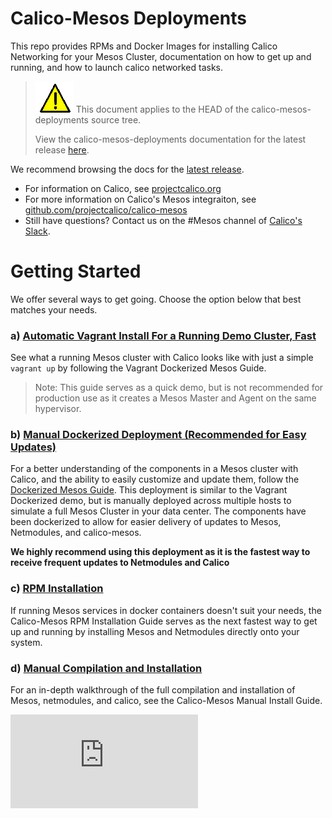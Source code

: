 # Calico-Mesos Deployments
This repo provides RPMs and Docker Images for installing Calico Networking for your Mesos Cluster, documentation on how to get up and running, and how to launch calico networked tasks.

<!--- master only -->
> ![warning](docs/images/warning.png) This document applies to the HEAD of the calico-mesos-deployments source tree.
>
> View the calico-mesos-deployments documentation for the latest release [here](https://github.com/projectcalico/calico-mesos-deployments/blob/0.26.0%2B1/README.md).
<!--- else
> You are viewing the calico-mesos-deployments documentation for release **release**.
<!--- end of master only -->

We recommend browsing the docs for the [latest release](https://github.com/projectcalico/calico-mesos-deployments/releases/latest).

- For information on Calico, see [projectcalico.org](http://projectcalico.org)
- For more information on Calico's Mesos integraiton, see [github.com/projectcalico/calico-mesos][calico-mesos]
- Still have questions? Contact us on the #Mesos channel of [Calico's Slack][calico-slack].

# Getting Started
We offer several ways to get going. Choose the option below that best matches your needs.

### a) [Automatic Vagrant Install For a Running Demo Cluster, Fast](docs/DockerizedVagrant.md)
See what a running Mesos cluster with Calico looks like with just a simple `vagrant up` by following the Vagrant Dockerized Mesos Guide.
>Note: This guide serves as a quick demo, but is not recommended for production use as it creates a Mesos Master and Agent on the same hypervisor.

### b) [Manual Dockerized Deployment (Recommended for Easy Updates)](docs/DockerizedDeployment.md)
For a better understanding of the components in a Mesos cluster with Calico, and the ability to easily customize and update them, follow the [Dockerized Mesos Guide](docs/DockerizedDeployment.md). This deployment is similar to the Vagrant Dockerized demo, but is manually deployed across multiple hosts to simulate a full Mesos Cluster in your data center. The components have been dockerized to allow for easier delivery of updates to Mesos, Netmodules, and calico-mesos.

**We highly recommend using this deployment as it is the fastest way to receive frequent updates to Netmodules and Calico**

### c) [RPM Installation](docs/RpmInstallCalicoMesos.md)
If running Mesos services in docker containers doesn't suit your needs, the Calico-Mesos RPM Installation Guide serves as the next fastest way to get up and running by installing Mesos and Netmodules directly onto your system.

### d) [Manual Compilation and Installation](docs/ManualInstallCalicoMesos.md)
For an in-depth walkthrough of the full compilation and installation of Mesos, netmodules, and calico, see the Calico-Mesos Manual Install Guide.

[calico-mesos]: https://github.com/projectcalico/calico-mesos/
[calico-slack]: https://calicousers-slackin.herokuapp.com/
[![Analytics](https://ga-beacon.appspot.com/UA-52125893-3/calico-containers/docs/mesos/README.md?pixel)](https://github.com/igrigorik/ga-beacon)
